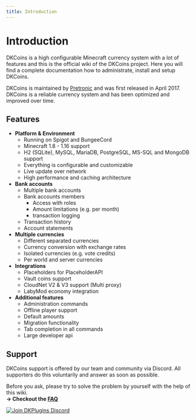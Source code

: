 ```yaml
---
title: Introduction
---
```


# Introduction

DKCoins is a high configurable Minecraft currency system with a lot of features and this is the official wiki of the DKCoins project.
Here you will find a complete documentation how to administrate, install and setup DKCoins.

DKCoins is maintained by [Pretronic](https://pretronic.net/) and was first released in April 2017.
DKCoins is a reliable currency system and has been optimized and improved over time.

## Features
* **Platform & Environment**
    * Running on Spigot and BungeeCord
    * Minecraft 1.8 - 1.16 support
    * H2 (SQLite), MySQL, MariaDB, PostgreSQL, MS-SQL and MongoDB support
    * Everything is configurable and customizable
    * Live update over network
    * High performance and caching architecture
* **Bank accounts**
    * Multiple bank accounts
    * Bank accounts members 
        * Access with roles
        * Amount limitations (e.g. per month)
        * transaction logging
    * Transaction history
    * Account statements
* **Multiple currencies**
    * Different separated currencies 
    * Currency conversion with exchange rates
    * Isolated currencies (e.g. vote credits)
    * Per world and server currencies
* **Integrations**
    * Placeholders for PlaceholderAPI
    * Vault coins support
    * CloudNet V2 & V3 support (Multi proxy)
    * LabyMod economy integration
* **Additional features**
    * Administration commands
    * Offline player support
    * Default amounts
    * Migration functionality
    * Tab completion in all commands
    * Large developer api


## Support
DKCoins support is offered by our team and community via Discord. All supporters do this voluntarily and answer as soon as possible.

Before you ask, please try to solve the problem by yourself with the help of this wiki.
<br/> **-> Checkout the [FAQ](frequently-asked-questions.md)**

[![Join DKPlugins Discord](https://discordapp.com/api/guilds/513441444959223809/embed.png?style=banner2)](https://discord.gg/ZR7HtTw)
